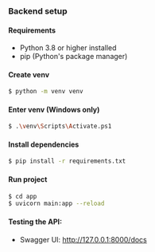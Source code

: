 ### Backend setup

#### Requirements
- Python 3.8 or higher installed
- pip (Python's package manager)

#### Create venv
```bash
$ python -m venv venv
```

#### Enter venv (Windows only)
```bash
$ .\venv\Scripts\Activate.ps1
```

#### Install dependencies
```bash
$ pip install -r requirements.txt
```

#### Run project
```bash
$ cd app
$ uvicorn main:app --reload
```

#### Testing the API:
* Swagger UI: http://127.0.0.1:8000/docs
